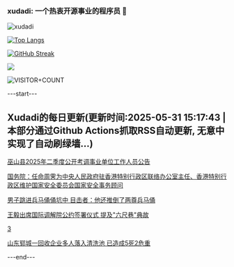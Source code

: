 ### xudadi: 一个热衷开源事业的程序员 👋

![xudadi](https://github-readme-stats-git-masterorgs-github-readme-stats-team.vercel.app/api?username=xudadi)

[![Top Langs](https://github-readme-stats.vercel.app/api/top-langs/?username=xudadi)](https://github.com/anuraghazra/github-readme-stats)

[![GitHub Streak](https://streak-stats.demolab.com?user=xudadi&locale=zh_Hans)](https://git.io/streak-stats)

![](https://raw.githubusercontent.com/xudadi/xudadi/main/assets/github-contribution-grid-snake.svg)

![VISITOR+COUNT](https://komarev.com/ghpvc/?username=xudadi&label=VISITOR+COUNT)


---start---

## Xudadi的每日更新(更新时间:2025-05-31 15:17:43 | 本部分通过Github Actions抓取RSS自动更新, 无意中实现了自动刷绿墙...)

[巫山县2025年二季度公开考调事业单位工作人员公告](https://www.gongkaoleida.com/article/2428572)

[国务院：任命周霁为中央人民政府驻香港特别行政区联络办公室主任、香港特别行政区维护国家安全委员会国家安全事务顾问](https://m.163.com/news/article/K0RC6T490534A4SC.html)

[男子跳进兵马俑俑坑中 目击者：他还推倒了两尊兵马俑](https://m.163.com/news/article/K0R9CTPB053469LG.html)

[王毅出席国际调解院公约签署仪式 提及"六尺巷"典故](https://m.163.com/news/article/K0R9S9FI051482MP.html)

[3](https://m.163.com/touch/news/sub/domestic)

[山东郓城一回收企业多人落入清洗池 已造成5死2危重](https://m.163.com/news/article/K0R9QEF60001899O.html)

---end---
